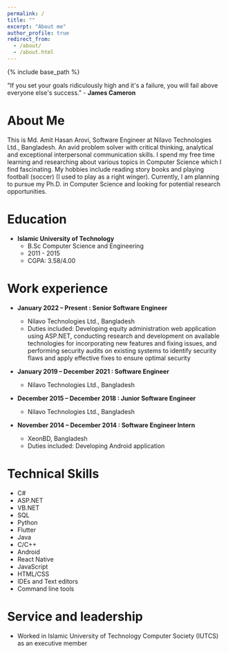 ```yaml
---
permalink: /
title: ""
excerpt: "About me"
author_profile: true
redirect_from: 
  - /about/
  - /about.html
---
```

{% include base_path %}

"If you set your goals ridiculously high and it's a failure, you will fail above everyone else's success." - **James Cameron**

About Me
======
This is Md. Amit Hasan Arovi, Software Engineer at Nilavo Technologies Ltd., Bangladesh. An avid problem solver with critical thinking, analytical and exceptional interpersonal communication skills. I spend my free time learning and researching about various topics in Computer Science which I find fascinating. My hobbies include reading story books and playing football (soccer) (I used to play as a right winger). Currently, I am planning to pursue my Ph.D. in Computer Science and looking for potential research opportunities.



Education
======
* **Islamic University of Technology**
  * B.Sc Computer Science and Engineering
  * 2011 - 2015
  * CGPA: 3.58/4.00

Work experience
======
* **January 2022 – Present : Senior Software Engineer**
  * Nilavo Technologies Ltd., Bangladesh
  * Duties included: Developing equity administration web application using ASP.NET, conducting research and development on available technologies for incorporating new features and fixing issues, and performing security audits on existing systems to identify security flaws and apply effective fixes to ensure optimal security
  
* **January 2019 – December 2021 : Software Engineer**
  * Nilavo Technologies Ltd., Bangladesh

* **December 2015 – December 2018 : Junior Software Engineer**
  * Nilavo Technologies Ltd., Bangladesh

* **November 2014 – December 2014 : Software Engineer Intern**
  * XeonBD, Bangladesh
  * Duties included: Developing  Android application  
  
  
Technical Skills
======
* C#
* ASP.NET
* VB.NET
* SQL
* Python
* Flutter
* Java
* C/C++
* Android
* React Native
* JavaScript
* HTML/CSS
* IDEs and Text editors
* Command line tools

    
Service and leadership
======
* Worked in Islamic University of Technology Computer Society (IUTCS) as an executive member
